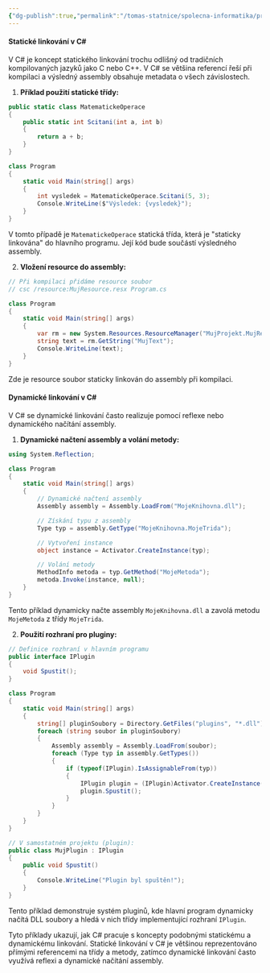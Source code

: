 ```yaml
---
{"dg-publish":true,"permalink":"/tomas-statnice/spolecna-informatika/programovaci-jazyk/nativni-a-interpretovany-beh-rizeni-prekladu-a-sestaveni-programu/staticky-a-dynamicky-linkovane-knihovny/","tags":["tomas","spolecna_informatika","programovaci_jazyky"],"noteIcon":""}
---
```


#### Statické linkování v C\#

V C# je koncept statického linkování trochu odlišný od tradičních kompilovaných jazyků jako C nebo C++. V C# se většina referencí řeší při kompilaci a výsledný assembly obsahuje metadata o všech závislostech.

1. **Příklad použití statické třídy:**

```csharp
public static class MatematickeOperace
{
    public static int Scitani(int a, int b)
    {
        return a + b;
    }
}

class Program
{
    static void Main(string[] args)
    {
        int vysledek = MatematickeOperace.Scitani(5, 3);
        Console.WriteLine($"Výsledek: {vysledek}");
    }
}
```

V tomto případě je `MatematickeOperace` statická třída, která je "staticky linkována" do hlavního programu. Její kód bude součástí výsledného assembly.

2. **Vložení resource do assembly:**

```csharp
// Při kompilaci přidáme resource soubor
// csc /resource:MujResource.resx Program.cs

class Program
{
    static void Main(string[] args)
    {
        var rm = new System.Resources.ResourceManager("MujProjekt.MujResource", typeof(Program).Assembly);
        string text = rm.GetString("MujText");
        Console.WriteLine(text);
    }
}
```

Zde je resource soubor staticky linkován do assembly při kompilaci.

#### Dynamické linkování v C#

V C# se dynamické linkování často realizuje pomocí reflexe nebo dynamického načítání assembly.

1. **Dynamické načtení assembly a volání metody:**

```csharp
using System.Reflection;

class Program
{
    static void Main(string[] args)
    {
        // Dynamické načtení assembly
        Assembly assembly = Assembly.LoadFrom("MojeKnihovna.dll");

        // Získání typu z assembly
        Type typ = assembly.GetType("MojeKnihovna.MojeTrida");

        // Vytvoření instance
        object instance = Activator.CreateInstance(typ);

        // Volání metody
        MethodInfo metoda = typ.GetMethod("MojeMetoda");
        metoda.Invoke(instance, null);
    }
}
```

Tento příklad dynamicky načte assembly `MojeKnihovna.dll` a zavolá metodu `MojeMetoda` z třídy `MojeTrida`.

2. **Použití rozhraní pro pluginy:**

```csharp
// Definice rozhraní v hlavním programu
public interface IPlugin
{
    void Spustit();
}

class Program
{
    static void Main(string[] args)
    {
        string[] pluginSoubory = Directory.GetFiles("plugins", "*.dll");
        foreach (string soubor in pluginSoubory)
        {
            Assembly assembly = Assembly.LoadFrom(soubor);
            foreach (Type typ in assembly.GetTypes())
            {
                if (typeof(IPlugin).IsAssignableFrom(typ))
                {
                    IPlugin plugin = (IPlugin)Activator.CreateInstance(typ);
                    plugin.Spustit();
                }
            }
        }
    }
}

// V samostatném projektu (plugin):
public class MujPlugin : IPlugin
{
    public void Spustit()
    {
        Console.WriteLine("Plugin byl spuštěn!");
    }
}
```

Tento příklad demonstruje systém pluginů, kde hlavní program dynamicky načítá DLL soubory a hledá v nich třídy implementující rozhraní `IPlugin`.

Tyto příklady ukazují, jak C# pracuje s koncepty podobnými statickému a dynamickému linkování. Statické linkování v C# je většinou reprezentováno přímými referencemi na třídy a metody, zatímco dynamické linkování často využívá reflexi a dynamické načítání assembly.